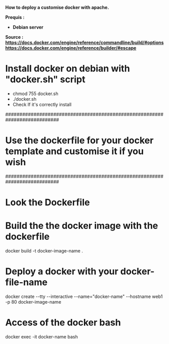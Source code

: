 <b>How to deploy a customise docker with apache.

Prequis : 
- Debian server

Source : 
https://docs.docker.com/engine/reference/commandline/build/#options
https://docs.docker.com/engine/reference/builder/#escape
</b>

# Install docker on debian with "docker.sh" script

* chmod 755 docker.sh
* ./docker.sh
* Check If it's correctly install 

###########################################################################
# Use the dockerfile for your docker template and customise it if you wish 
###########################################################################

# Look the Dockerfile

# Build the the docker image with the dockerfile 
docker build -t docker-image-name .

# Deploy a docker with your docker-file-name
docker create --tty --interactive  --name="docker-name" --hostname web1 -p 80 docker-image-name

# Access of the docker bash 
docker exec -it docker-name bash
